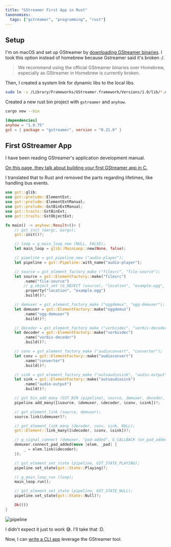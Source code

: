 ```yaml
---
title: "GStreamer First App in Rust"
taxonomies:
  tags: ["gstreamer", "programming", "rust"]
---
```


## Setup

I'm on macOS and set up GStreamer by [downloading GStreamer binaries](https://docs.rs/gstreamer/latest/gstreamer/#gstreamer-binaries). I took this option instead of homebrew because Gstreamer said it's broken :/.

> We recommend using the official GStreamer binaries over Homebrew, especially as GStreamer in Homebrew is currently broken.

Then, I created a system link for dynamic libs to the local libs.

```bash
sudo ln -s /Library/Frameworks/GStreamer.framework/Versions/1.0/lib/*.dylib /usr/local/lib/
```

Created a new rust bin project with `gstreamer` and `anyhow`.

```bash
cargo new --bin
```

```toml
[dependencies]
anyhow = "1.0.75"
gst = { package = "gstreamer", version = "0.21.0" }
```

## First GStreamer App

I have been reading GStreamer's application development manual.

[On this page, they talk about building your first GStreamer app in C.](https://gstreamer.freedesktop.org/documentation/application-development/basics/helloworld.html?gi-language=c#)

I translated that to Rust and removed the parts regarding lifetimes, like handling bus events.

```rust
use gst::glib;
use gst::prelude::ElementExt;
use gst::prelude::ElementExtManual;
use gst::prelude::GstBinExtManual;
use gst::traits::GstBinExt;
use gst::traits::GstObjectExt;

fn main() -> anyhow::Result<()> {
    // gst_init (&argc, &argv);
    gst::init()?;

    // loop = g_main_loop_new (NULL, FALSE);
    let main_loop = glib::MainLoop::new(None, false);

    // pipeline = gst_pipeline_new ("audio-player");
    let pipeline = gst::Pipeline::with_name("audio-player");

    // source = gst_element_factory_make ("filesrc", "file-source");
    let source = gst::ElementFactory::make("filesrc")
        .name("file-source")
        // g_object_set (G_OBJECT (source), "location", "example.ogg", NULL);
        .property("location", "example.ogg")
        .build()?;

    // demuxer = gst_element_factory_make ("oggdemux", "ogg-demuxer");
    let demuxer = gst::ElementFactory::make("oggdemux")
        .name("ogg-demuxer")
        .build()?;

    // decoder = gst_element_factory_make ("vorbisdec", "vorbis-decoder");
    let decoder = gst::ElementFactory::make("vorbisdec")
        .name("vorbis-decoder")
        .build()?;

    // conv = gst_element_factory_make ("audioconvert", "converter");
    let conv = gst::ElementFactory::make("audioconvert")
        .name("converter")
        .build()?;

    // sink = gst_element_factory_make ("autoaudiosink", "audio-output");
    let sink = gst::ElementFactory::make("autoaudiosink")
        .name("audio-output")
        .build()?;

    // gst_bin_add_many (GST_BIN (pipeline), source, demuxer, decoder, conv, sink, NULL);
    pipeline.add_many([&source, &demuxer, &decoder, &conv, &sink])?;

    // gst_element_link (source, demuxer);
    source.link(&demuxer)?;

    // gst_element_link_many (decoder, conv, sink, NULL);
    gst::Element::link_many([&decoder, &conv, &sink])?;

    // g_signal_connect (demuxer, "pad-added", G_CALLBACK (on_pad_added), decoder);
    demuxer.connect_pad_added(move |elem, _pad| {
        _ = elem.link(&decoder);
    });

    // gst_element_set_state (pipeline, GST_STATE_PLAYING);
    pipeline.set_state(gst::State::Playing)?;

    // g_main_loop_run (loop);
    main_loop.run();

    // gst_element_set_state (pipeline, GST_STATE_NULL);
    pipeline.set_state(gst::State::Null)?;

    Ok(())
}
```

![pipeline](https://gstreamer.freedesktop.org/documentation/application-development/basics/images/hello-world.png)

I didn't expect it just to work 😅. I'll take that :D.

Now, I can [write a CLI app](https://blog.ghamza.dev/posts/rust-cli/) leverage the GStreamer tool.
